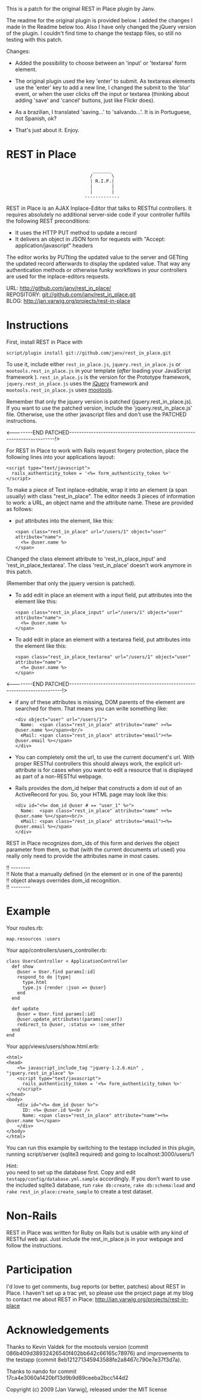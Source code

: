 This is a patch for the original REST in Place plugin by Janv.

The readme for the original plugin is provided below.
I added the changes I made in the Readme below too.
Also I have only changed the jQuery version of the plugin.
I couldn't find time to change the testapp files, so still no testing with this patch.

Changes:

- Added the possibility to choose between an 'input' or 'textarea' form element.

- The original plugin used the key 'enter' to submit. As textareas elements use
the 'enter' key to add a new line, I changed the submit to the 'blur' event, or
when the user clicks off the input or textarea (thinking about adding 'save' and
'cancel' buttons, just like Flickr does).

- As a brazilian, I translated 'saving...' to 'salvando...'.
It is in Portuguese, not Spanish, ok?

- That's just about it. Enjoy.



REST in Place
===========
                                    _______
                                   /       \
                                   | R.I.P.|
                                   |       |
                                   |       |
                                 -------------

REST in Place is an AJAX Inplace-Editor that talks to RESTful controllers.
It requires absolutely no additional server-side code if your controller
fulfills the following REST preconditions:

-   It uses the HTTP PUT method to update a record
-   It delivers an object in JSON form for requests with
    "Accept: application/javascript" headers

The editor works by PUTting the updated value to the server and GETting the
updated record afterwards to display the updated value.
That way any authentication methods or otherwise funky workflows in your
controllers are used for the inplace-editors requests.

URL: <http://github.com/janv/rest_in_place/>  
REPOSITORY:  <git://github.com/janv/rest_in_place.git>  
BLOG: <http://jan.varwig.org/projects/rest-in-place>

Instructions
============

First, install REST in Place with

    script/plugin install git://github.com/janv/rest_in_place.git

To use it, include either `rest_in_place.js`, `jquery.rest_in_place.js` or
`mootools.rest_in_place.js` in your template (_after_ loading your JavaScript
framework ). `rest_in_place.js` is the version for the Prototype framework,
`jquery.rest_in_place.js` uses the [jQuery][] framework and `mootools.rest_in_place.js`
uses [mootools][].

<!--------PATCHED---------------------------------------------------------------------------->
		
Remember that only the jquery version is patched (jquery.rest_in_place.js).
If you want to use the patched version, include the 'jquery.rest_in_place.js' file.
Otherwise, use the other javascript files and don't use the PATCHED instructions.

<--------END PATCHED------------------------------------------------------------------------!>

For REST in Place to work with Rails request forgery protection, place the
following lines into your applications layout:

    <script type="text/javascript">
      rails_authenticity_token = '<%= form_authenticity_token %>'
    </script>

To make a piece of Text inplace-editable, wrap it into an element (a span
usually) with class "rest_in_place". The editor needs 3 pieces of information
to work: a URL, an object name and the attribute name. These are provided as
follows:

-   put attributes into the element, like this:
    
        <span class="rest_in_place" url="/users/1" object="user" attribute="name">
          <%= @user.name %>
        </span>
		
<!--------PATCHED------------------------------------------------------------------------------->
		
Changed the class element attribute to 'rest_in_place_input' and 'rest_in_place_textarea'.
The class 'rest_in_place' doesn't work anymore in this patch.

(Remember that only the jquery version is patched).
		
-	To add edit in place an element with a input field, put attributes into the element like this:
		
		<span class="rest_in_place_input" url="/users/1" object="user" attribute="name">
          <%= @user.name %>
        </span>
		
		
-	To add edit in place an element with a textarea field, put attributes into the element like this:
		
		<span class="rest_in_place_textarea" url="/users/1" object="user" attribute="name">
          <%= @user.name %>
        </span>

<--------END PATCHED---------------------------------------------------------------------------!>
  
-   if any of these attributes is missing, DOM parents of the element are searched
    for them. That means you can write something like:
    
        <div object="user" url="/users/1">
          Name:  <span class="rest_in_place" attribute="name" ><%= @user.name %></span><br/>
          eMail: <span class="rest_in_place" attribute="email"><%= @user.email %></span>
        </div>
    
-   You can completely omit the url, to use the current document's url.
    With proper RESTful controllers this should always work, the explicit
    url-attribute is for cases when you want to edit a resource that is
    displayed as part of a non-RESTful webpage.
  
-   Rails provides the dom_id helper that constructs a dom id out of an
    ActiveRecord for you. So, your HTML page may look like this:
    
        <div id="<%= dom_id @user # == "user_1" %>">
          Name:  <span class="rest_in_place" attribute="name" ><%= @user.name %></span><br/>
          eMail: <span class="rest_in_place" attribute="email"><%= @user.email %></span>
        </div>
    
  REST in Place recognizes dom_ids of this form and derives the object parameter
  from them, so that (with the current documents url used) you really only need
  to provide the attributes name in most cases.
  
  !! --------  
  !! Note that a manually defined (in the element or in one of the parents)  
  !! object always overrides dom_id recognition.  
  !! --------

[jQuery]: http://www.jquery.com/
[mootools]: http://mootools.net/

Example
=======

Your routes.rb:

    map.resources :users
  
Your app/controllers/users_controller.rb:

    class UsersController < ApplicationController
      def show
        @user = User.find params[:id]
        respond_to do |type|
          type.html
          type.js {render :json => @user}
        end
      end

      def update
        @user = User.find params[:id]
        @user.update_attributes!(params[:user])
        redirect_to @user, :status => :see_other
      end
    end

Your app/views/users/show.html.erb:

    <html>
    <head>
        <%= javascript_include_tag "jquery-1.2.6.min" , "jquery.rest_in_place" %>
        <script type="text/javascript">
          rails_authenticity_token = '<%= form_authenticity_token %>'
        </script>
    </head>
    <body>
        <div id="<%= dom_id @user %>">
          ID: <%= @user.id %><br />
          Name: <span class="rest_in_place" attribute="name"><%= @user.name %></span>
        </div>
    </body> 
    </html>

You can run this example by switching to the testapp included in this
plugin, running script/server (sqlite3 required) and going to
localhost:3000/users/1

Hint:  
you need to set up the database first.
Copy and edit `testapp/config/database.yml.sample` accordingly.
If you don't want to use the included sqlite3 database, run `rake db:create`,
`rake db:schema:load` and `rake rest_in_place:create_sample` to create a test
dataset.


Non-Rails
=========

REST in Place was written for Ruby on Rails but is usable with any kind of
RESTful web api. Just include the rest_in_place.js in your webpage and follow
the instructions.

Participation
=============

I'd love to get comments, bug reports (or better, patches) about REST in Place.
I haven't set up a trac yet, so please use the project page at my blog
to contact me about REST in Place:
<http://jan.varwig.org/projects/rest-in-place>

Acknowledgements
================

Thanks to Kevin Valdek for the mootools version (commit 086b409d38932426540f402bb642c66165c78976)
and improvements to the testapp (commit 8eb121271345943588fe2a8467c790e7e37f3d7a).

Thanks to nando for commit 17ca4e3060a1420bf13d9b9d89ceeba2bcc144d2

Copyright (c) 2009 [Jan Varwig], released under the MIT license
